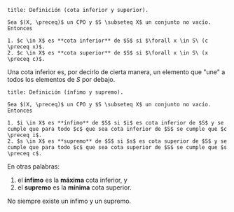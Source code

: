 ```ad-definition
title: Definición (cota inferior y superior).

Sea $(X, \preceq)$ un CPO y $S \subseteq X$ un conjunto no vacío. Entonces

1. $c \in X$ es **cota inferior** de $S$ si $\forall x \in S\ (c \preceq x)$.
2. $c \in X$ es **cota superior** de $S$ si $\forall x \in S\ (x \preceq c)$.

```

Una cota inferior es, por decirlo de cierta manera, un elemento que "une" a todos los elementos de $S$ por debajo.

```ad-definition
title: Definición (ínfimo y supremo).

Sea $(X, \preceq)$ un CPO y $S \subseteq X$ un conjunto no vacío. Entonces

1. $i \in X$ es **ínfimo** de $S$ si $i$ es cota inferior de $S$ y se cumple que para todo $c$ que sea cota inferior de $S$ se cumple que $c \preceq i$.
2. $s \in X$ es **supremo** de $S$ si $s$ es cota superior de $S$ y se cumple que para todo $c$ que sea cota superior de $S$ se cumple que $s \preceq c$.

```

En otras palabras:

1. el **ínfimo** es la **máxima** cota inferior, y
2. el **supremo** es la **mínima** cota superior.

No siempre existe un ínfimo y un supremo.
